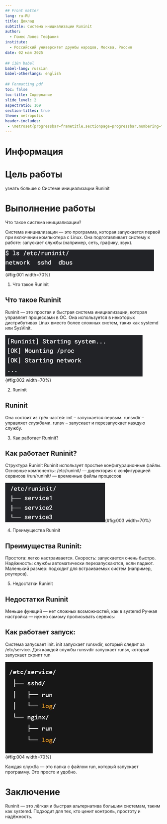 ```yaml
---
## Front matter
lang: ru-RU
title: Доклад
subtitle: Система инициализации Runinit
author:
  - Гомес Лопес Теофания
institute:
  - Российский университет дружбы народов, Москва, Россия
date: 02 мая 2025

## i18n babel
babel-lang: russian
babel-otherlangs: english

## Formatting pdf
toc: false
toc-title: Содержание
slide_level: 2
aspectratio: 169
section-titles: true
theme: metropolis
header-includes:
 - \metroset{progressbar=frametitle,sectionpage=progressbar,numbering=fraction}
---
```


# Информация

# Цель работы

узнать больше о Системе инициализации Runinit

# Выполнение работы

Что такое система инициализации?

Система инициализации — это программа, которая запускается первой при включении компьютера с Linux. Она подготавливает систему к работе: запускает службы (например, сеть, графику, звук).

![Система инициализации](image/1.png){#fig:001 width=70%}

1. Что такое Runinit

## Что такое Runinit

Runinit — это простая и быстрая система инициализации, которая управляет процессами в ОС. Она используется в некоторых дистрибутивах Linux вместо более сложных систем, таких как systemd или SysVinit.

![Runinit](image/2.png){#fig:002 width=70%}

2. Runinit

## Runinit

Она состоит из трёх частей:
init – запускается первым.
runsvdir – управляет службами.
runsv – запускает и перезапускает каждую службу.

3. Как работает Runinit?

## Как работает Runinit?

Структура Runinit
Runinit использует простые конфигурационные файлы. Основные компоненты:
/etc/runinit/ — директория с конфигурацией сервисов
/run/runinit/ — временные файлы процессов

![/etc/runinit/](image/3.png){#fig:003 width=70%}

4. Преимущества Runinit

## Преимущества Runinit:

Простота: легко настраивается.
Скорость: запускается очень быстро.
Надёжность: службы автоматически перезапускаются, если падают.
Маленький размер: подходит для встраиваемых систем (например, роутеров).

5. Недостатки Runinit

## Недостатки Runinit

Меньше функций — нет сложных возможностей, как в systemd
Ручная настройка — нужно самому прописывать сервисы

## Как работает запуск:

Система запускает init.
init запускает runsvdir, который следит за /etc/service.
Для каждой службы runsvdir запускает runsv, который запускает скрипт run

![](image/4.png){#fig:004 width=70%}

Каждая служба — это папка с файлом run, который запускает программу. Это просто и удобно.

# Заключение

Runinit — это лёгкая и быстрая альтернатива большим системам, таким как systemd. Подходит для тех, кто ценит контроль, простоту и надёжность.

